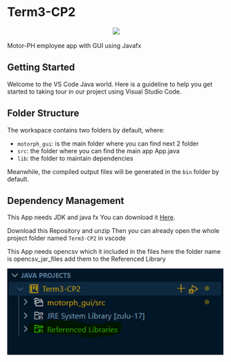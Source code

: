 # Term3-CP2

<div id="header" align="center">
  <img src="https://media.giphy.com/media/M9gbBd9nbDrOTu1Mqx/giphy.gif" width="100"/>
</div>

Motor-PH employee app with GUI using Javafx

## Getting Started

Welcome to the VS Code Java world. Here is a guideline to help you get started to taking tour in our project using Visual Studio Code.

## Folder Structure

The workspace contains two folders by default, where:

- `motorph_gui`: is the main folder where you can find next 2 folder
- `src`: the folder where you can find the main app App.java
- `lib`: the folder to maintain dependencies

Meanwhile, the compiled output files will be generated in the `bin` folder by default.


## Dependency Management
This App needs JDK and java fx
You can download it [Here](https://drive.google.com/file/d/1hmO0h21K1613X3hN5WwYp5xqPRIGhqth/view?usp=sharing).

Download this Repository and unzip
Then you can already open the whole project folder named `Term3-CP2` in vscode 


 
This App needs opencsv which it included in the files here the folder name is opencsv_jar_files add them to the Referenced Library 

 <img src="ref.png" width="500"/>





